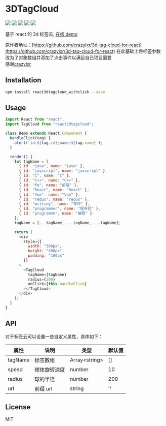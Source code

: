 # 3DTagCloud

![](https://img.shields.io/badge/npm-0.12-orange.svg) ![](https://img.shields.io/github/issues/crazylxr/3dtagcloudforeact.svg) ![](https://img.shields.io/github/forks/crazylxr/3dtagcloudforeact.svg) ![](https://img.shields.io/github/stars/crazylxr/3dtagcloudforeact.svg) ![](https://img.shields.io/github/license/crazylxr/3dtagcloudforeact.svg)

基于 react 的 3d 标签云, [在线 demo](https://jyoketsu.github.io/3d-tag-cloud-for-react-withclick/)

原作者地址：[https://github.com/crazylxr/3d-tag-cloud-for-react](https://github.com/crazylxr/3d-tag-cloud-for-react)
在此基础上将标签参数改为了对象数组并添加了点击事件以满足自己项目需要  
感谢[crazylxr](https://github.com/crazylxr)

## Installation

```bash
npm install react3dtagcloud_withclick --save
```

## Usage

```javascript
import React from "react";
import TagCloud from "react3dtagcloud";

class Demo extends React.Component {
  handleClick(tag) {
    alert(`id:${tag.id};name:${tag.name}`);
  }

  render() {
    let tagName = [
      { id: "java", name: "java" },
      { id: "javscript", name: "javscript" },
      { id: "C", name: "C" },
      { id: "C++", name: "C++" },
      { id: "fe", name: "前端" },
      { id: "React", name: "React" },
      { id: "Vue", name: "Vue" },
      { id: "redux", name: "redux" },
      { id: "writing", name: "写作" },
      { id: "programmer", name: "程序员" },
      { id: "programme", name: "编程" }
    ];
    tagName = [...tagName, ...tagName, ...tagName];

    return (
      <div
        style={{
          width: "300px",
          height: "300px",
          padding: "100px"
        }}
      >
        <TagCloud
          tagName={tagName}
          radius={200}
          onClick={this.handleClick}
        ></TagCloud>
      </div>
    );
  }
}
```

## API

对于标签云可以设置一些自定义属性，具体如下：

| 属性    | 说明         | 类型                | 默认值 |
| ------- | ------------ | ------------------- | ------ |
| tagName | 标签数组     | Array&lt;string&gt; | []     |
| speed   | 球体旋转速度 | number              | 10     |
| radius  | 球的半径     | number              | 200    |
| url     | 前缀 url     | string              | ''     |

## License

MIT
